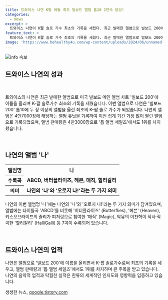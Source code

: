 ```yaml
---
title: 트와이스 나연 K팝 여돌 최초 빌보드 앨범 톱10 2연속 달성!
categories:
  - News
excerpt: >
  트와이스 나연이 K팵 솔로 가수 최초의 기록을 세웠다. 최근 발매한 앨범으로 빌보드 200에 이름을 올리며 실물 음반 및 디지털 음원 다운로드 판매량에서 1위를 차지하며 주목받고 있다. 나연은 두 장의 앨범으로 빌보드 200 톱10에 올린 최초의 K팝 솔로 가수로 등극했으며, 이번 앨범에는 다채로운 음악들이 수록돼 있다. 나연의 나는 음반 판매량과 크로스오버 효과까지 모두 탁월한 성과를 보여주고 있다.
feature_text: >
  트와이스 나연이 K팵 솔로 가수 최초의 기록을 세웠다. 최근 발매한 앨범으로 빌보드 200에 이름을 올리며 실물 음반 및 디지털 음원 다운로드 판매량에서 1위를 차지하며 주목받고 있다. 나연은 두 장의 앨범으로 빌보드 200 톱10에 올린 최초의 K팝 솔로 가수로 등극했으며, 이번 앨범에는 다채로운 음악들이 수록돼 있다. 나연의 나는 음반 판매량과 크로스오버 효과까지 모두 탁월한 성과를 보여주고 있다.
image: 'https://www.behealthy4u.com/wp-content/uploads/2024/06/unnamed-file.png'
---
```


<p><img src="https://www.behealthy4u.com/wp-content/uploads/2024/06/unnamed-file.png" alt="info 속보" /></p>

<h2 data-ke-size="size26">트와이스 나연의 성과</h2>

<p><br></p>

<p data-ke-size="size16">트와이스의 나연은 최근 발매한 앨범으로 미국 빌보드 메인 앨범 차트 '빌보드 200'에 이름을 올리며 K-팝 솔로가수 최초의 기록을 세웠습니다. 이번 앨범으로 나연은 '빌보드 200' 톱10에 두 장 이상의 앨범을 올린 최초의 K-팝 솔로 가수가 되었습니다. 나연의 앨범은 4만7000장에 해당하는 앨범 유닛을 기록하여 이번 집계 기간 가장 많이 팔린 앨범으로 기록되었으며, 앨범 판매량은 4만3000장으로 '톱 앨범 세일즈'에서도 1위를 차지했습니다.</p>

<p><br></p>

<h2 data-ke-size="size26">나연의 앨범 '나'</h2>

<table>
  <tr>
    <th>앨범명</th>
    <td style="text-align: center; height: 17px;"><b>나</b></td>
  </tr>
  <tr>
    <th>수록곡</th>
    <td style="text-align: center; height: 17px;"><b>ABCD, 버터플라이즈, 헤븐, 매직, 할리갈리</b></td>
  </tr>
  <tr>
    <th>의미</th>
    <td style="text-align: center; height: 17px;"><b>나연의 '나'와 '오로지 나!'라는 두 가지 의미</b></td>
  </tr>
</table>

<p data-ke-size="size16">나연의 이번 앨범명 '나'에는 나연의 '나'와 '오로지 나!'라는 두 가지 의미가 담겨있으며, 앨범에는 타이틀곡 'ABCD'를 비롯해 '버터플라이즈' (Butterflies), '헤븐' (Heaven), 키스오브라이프의 쥴리가 피처링으로 참여한 '매직' (Magic), 악뮤의 이찬혁이 작사·작곡한 '할리갈리' (HalliGalli) 등 7곡이 수록되어 있습니다.</p>

<p><br></p>

<h2 data-ke-size="size26">트와이스 나연의 업적</h2>

<p data-ke-size="size16">나연은 앨범으로 '빌보드 200'에 이름을 올리면서 K-팝 솔로가수로써 최초의 기록을 세우고, 앨범 판매량과 '톱 앨범 세일즈'에서도 1위를 차지하며 큰 주목을 받고 있습니다. 나연의 음악적 업적과 탁월한 실적은 한류의 세계적인 인지도와 영향력을 입증하고 있습니다.</p>
생생한 뉴스, <a href="https://qoogle.tistory.com" rel="dofollow">qoogle.tistory.com</a>


